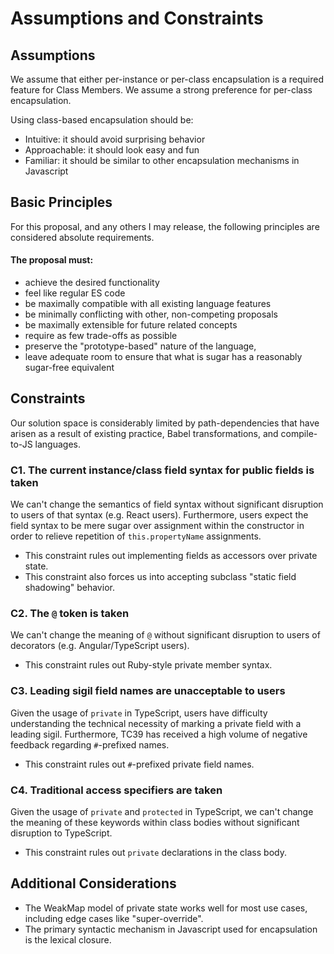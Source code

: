 # Assumptions and Constraints

## Assumptions

We assume that either per-instance or per-class encapsulation is a required feature for Class Members. We assume a strong preference for per-class encapsulation.

Using class-based encapsulation should be:

- Intuitive: it should avoid surprising behavior
- Approachable: it should look easy and fun
- Familiar: it should be similar to other encapsulation mechanisms in Javascript

## Basic Principles

For this proposal, and any others I may release, the following principles are considered absolute requirements. 

#### The proposal must:

* achieve the desired functionality
* feel like regular ES code
* be maximally compatible with all existing language features
* be minimally conflicting with other, non-competing proposals
* be maximally extensible for future related concepts
* require as few trade-offs as possible
* preserve the "prototype-based" nature of the language,
* leave adequate room to ensure that what is sugar has a reasonably sugar-free equivalent

## Constraints

Our solution space is considerably limited by path-dependencies that have arisen as a result of existing practice, Babel transformations, and compile-to-JS languages. 

### C1. The current instance/class field syntax for public fields is taken

We can't change the semantics of field syntax without significant disruption to users of that syntax (e.g. React users). Furthermore, users expect the field syntax to be mere sugar over assignment within the constructor in order to relieve repetition of `this.propertyName` assignments.

- This constraint rules out implementing fields as accessors over private state.
- This constraint also forces us into accepting subclass "static field shadowing" behavior.

### C2. The `@` token is taken

We can't change the meaning of `@` without significant disruption to users of decorators (e.g. Angular/TypeScript users).

- This constraint rules out Ruby-style private member syntax.

### C3. Leading sigil field names are unacceptable to users

Given the usage of `private` in TypeScript, users have difficulty understanding the technical necessity of marking a private field with a leading sigil. Furthermore, TC39 has received a high volume of negative feedback regarding `#`-prefixed names.

  - This constraint rules out `#`-prefixed private field names.

### C4. Traditional access specifiers are taken

Given the usage of `private` and `protected` in TypeScript, we can't change the meaning of these keywords within class bodies without significant disruption to TypeScript.

  - This constraint rules out `private` declarations in the class body.

## Additional Considerations

- The WeakMap model of private state works well for most use cases, including edge cases like "super-override".
- The primary syntactic mechanism in Javascript used for encapsulation is the lexical closure.

